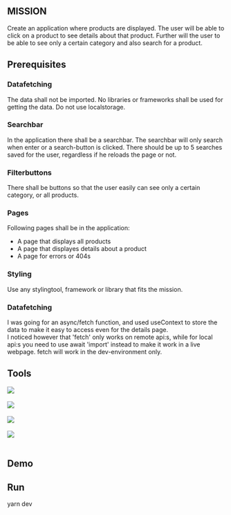 ## MISSION

Create an application where products are displayed. The user will be able to click on a product to see details about that product. Further will the user to be able to see only a certain category and also search for a product.

## Prerequisites

### Datafetching

The data shall not be imported.
No libraries or frameworks shall be used for getting the data.
Do not use localstorage.

### Searchbar

In the application there shall be a searchbar.
The searchbar will only search when enter or a search-button is clicked.
There should be up to 5 searches saved for the user, regardless if he reloads the page or not.

### Filterbuttons

There shall be buttons so that the user easily can see only a certain category, or all products.

### Pages

Following pages shall be in the application:

- A page that displays all products
- A page that displayes details about a product
- A page for errors or 404s

### Styling

Use any stylingtool, framework or library that fits the mission.

### Datafetching

I was going for an async/fetch function, and used useContext to store the data to make it easy to access even for the details page.</br>
I noticed however that 'fetch' only works on remote api:s, while for local api:s you need to use await 'import' instead
to make it work in a live webpage. fetch will work in the dev-environment only.

## Tools

<img align="left" src="https://img.shields.io/badge/-React-white?style=for-the-badge&logo=React&logoColor=#61DAFB"/>
</br>
</br>
<img align="left" src="https://img.shields.io/badge/-TypeScript-white?style=for-the-badge&logo=TypeScript&logoColor=#61DAFB"/>
</br>
</br>
<img align="left" src="https://img.shields.io/badge/-Styled%20Components-white?style=for-the-badge&logo=styled-components&logoColor=DB7093" />
</br>
</br>
<img align="left" src="https://img.shields.io/badge/-Framer-white?style=for-the-badge&logo=framer&logoColor=DB7093" />
</br>
</br>

## Demo

## Run

yarn dev
